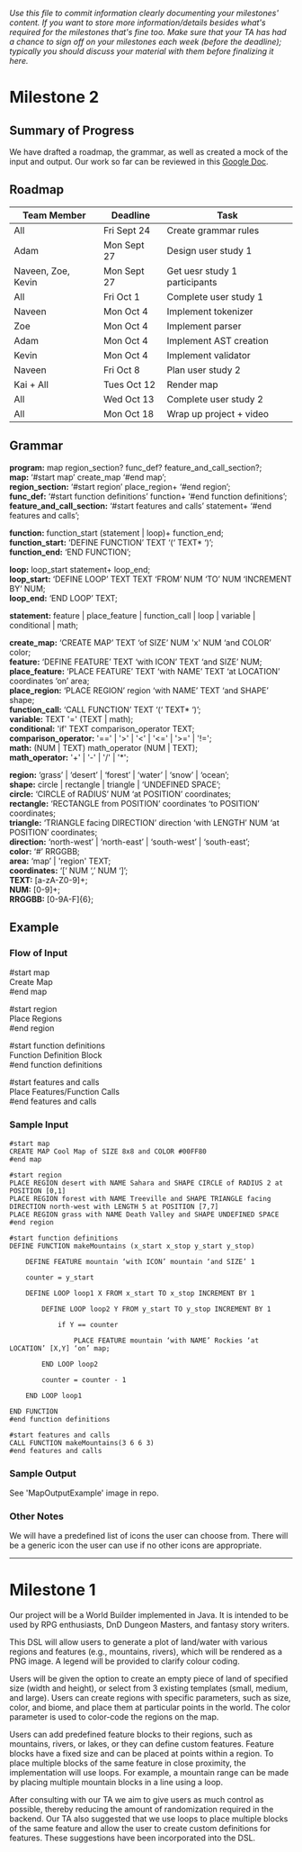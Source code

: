 _Use this file to commit information clearly documenting your milestones'
content. If you want to store more information/details besides what's required
for the milestones that's fine too. Make sure that your TA has had a chance to
sign off on your milestones each week (before the deadline); typically you
should discuss your material with them before finalizing it here._

# Milestone 2

## Summary of Progress

We have drafted a roadmap, the grammar, as well as created a mock of the input and output. Our work so far can be reviewed in this [Google Doc](https://docs.google.com/document/d/1CWNSy-IMKIfC1-GpDZXa8GnXh_WnrGVWELMTEM6A15o/edit?usp=sharing).

## Roadmap

| **Team Member**    | **Deadline** | **Task**                      |
| ------------------ | ------------ | ----------------------------- |
| All                | Fri Sept 24  | Create grammar rules          |
| Adam               | Mon Sept 27  | Design user study 1           |
| Naveen, Zoe, Kevin | Mon Sept 27  | Get uesr study 1 participants |
| All                | Fri Oct 1    | Complete user study 1         |
| Naveen             | Mon Oct 4    | Implement tokenizer           |
| Zoe                | Mon Oct 4    | Implement parser              |
| Adam               | Mon Oct 4    | Implement AST creation        |
| Kevin              | Mon Oct 4    | Implement validator           |
| Naveen             | Fri Oct 8    | Plan user study 2             |
| Kai + All          | Tues Oct 12  | Render map                    |
| All                | Wed Oct 13   | Complete user study 2         |
| All                | Mon Oct 18   | Wrap up project + video       |

## Grammar

**program:** map region_section? func_def? feature_and_call_section?; <br />
**map:** ‘#start map’ create_map ‘#end map’; <br />
**region_section:** ‘#start region’ place_region+ ‘#end region’; <br />
**func_def:** ‘#start function definitions’ function+ ‘#end function definitions’; <br />
**feature_and_call_section:** ‘#start features and calls’ statement+ ‘#end features and calls’; <br />

**function:** function_start (statement | loop)+ function_end; <br />
**function_start:** ‘DEFINE FUNCTION’ TEXT ‘(‘ TEXT\* ‘)’; <br />
**function_end:** ‘END FUNCTION’; <br />

**loop:** loop_start statement+ loop_end; <br />
**loop_start:** ‘DEFINE LOOP’ TEXT TEXT ‘FROM’ NUM ‘TO’ NUM ‘INCREMENT BY’ NUM; <br />
**loop_end:** ‘END LOOP’ TEXT; <br />

**statement:** feature | place_feature | function_call | loop | variable | conditional | math; <br />

**create_map:** ‘CREATE MAP’ TEXT ‘of SIZE’ NUM 'x' NUM ‘and COLOR’ color; <br />
**feature:** ‘DEFINE FEATURE’ TEXT ‘with ICON’ TEXT ‘and SIZE’ NUM; <br />
**place_feature:** ‘PLACE FEATURE’ TEXT ‘with NAME’ TEXT ‘at LOCATION’ coordinates ‘on’ area; <br />
**place_region:** ‘PLACE REGION’ region ‘with NAME’ TEXT ‘and SHAPE’ shape; <br />
**function_call:** ‘CALL FUNCTION’ TEXT ‘(‘ TEXT\* ‘)’; <br />
**variable:** TEXT '=' (TEXT | math); <br />
**conditional:** 'if' TEXT comparison_operator TEXT; <br />
**comparison_operator:** '==' | '>' | '<' | '<=' | '>=' | '!='; <br />
**math:** (NUM | TEXT) math_operator (NUM | TEXT); <br />
**math_operator:** '+' | '-' | '/' | '\*'; <br />

**region:** ‘grass’ | ‘desert’ | ‘forest’ | ‘water’ | ‘snow’ | ‘ocean’; <br />
**shape:** circle | rectangle | triangle | ‘UNDEFINED SPACE’; <br />
**circle:** ‘CIRCLE of RADIUS’ NUM ‘at POSITION’ coordinates; <br />
**rectangle:** ‘RECTANGLE from POSITION’ coordinates ‘to POSITION’ coordinates; <br />
**triangle:** ‘TRIANGLE facing DIRECTION’ direction ‘with LENGTH’ NUM ‘at POSITION’ coordinates; <br />
**direction:** ‘north-west’ | ‘north-east’ | ‘south-west’ | ‘south-east’; <br />
**color:** ‘#’ RRGGBB; <br />
**area:** ‘map’ | 'region' TEXT; <br />
**coordinates:** ‘[‘ NUM ‘,’ NUM ‘]’; <br />
**TEXT:** [a-zA-Z0-9]+; <br />
**NUM:** [0-9]+; <br />
**RRGGBB:** [0-9A-F]{6}; <br />

## Example

### Flow of Input

#start map <br />
Create Map <br />
#end map <br />

#start region <br />
Place Regions <br />
#end region <br />

#start function definitions <br />
Function Definition Block <br />
#end function definitions <br />

#start features and calls <br />
Place Features/Function Calls <br />
#end features and calls <br />

### Sample Input

```
#start map
CREATE MAP Cool Map of SIZE 8x8 and COLOR #00FF80
#end map

#start region
PLACE REGION desert with NAME Sahara and SHAPE CIRCLE of RADIUS 2 at POSITION [0,1]
PLACE REGION forest with NAME Treeville and SHAPE TRIANGLE facing DIRECTION north-west with LENGTH 5 at POSITION [7,7]
PLACE REGION grass with NAME Death Valley and SHAPE UNDEFINED SPACE
#end region

#start function definitions
DEFINE FUNCTION makeMountains (x_start x_stop y_start y_stop)

    DEFINE FEATURE mountain ‘with ICON’ mountain ‘and SIZE’ 1

    counter = y_start

    DEFINE LOOP loop1 X FROM x_start TO x_stop INCREMENT BY 1

        DEFINE LOOP loop2 Y FROM y_start TO y_stop INCREMENT BY 1

            if Y == counter

                PLACE FEATURE mountain ‘with NAME’ Rockies ‘at LOCATION’ [X,Y] ‘on’ map;

        END LOOP loop2

        counter = counter - 1

    END LOOP loop1

END FUNCTION
#end function definitions

#start features and calls
CALL FUNCTION makeMountains(3 6 6 3)
#end features and calls
```

### Sample Output

See 'MapOutputExample' image in repo.

### Other Notes

We will have a predefined list of icons the user can choose from. There will be a generic icon the user can use if no other icons are appropriate.

---

# Milestone 1

Our project will be a World Builder implemented in Java. It is intended to be used by RPG enthusiasts, DnD Dungeon Masters, and fantasy story writers.

This DSL will allow users to generate a plot of land/water with various regions and features (e.g., mountains, rivers), which will be rendered as a PNG image. A legend will be provided to clarify colour coding.

Users will be given the option to create an empty piece of land of specified size (width and height), or select from 3 existing templates (small, medium, and large). Users can create regions with specific parameters, such as size, color, and biome, and place them at particular points in the world. The color parameter is used to color-code the regions on the map.

Users can add predefined feature blocks to their regions, such as mountains, rivers, or lakes, or they can define custom features. Feature blocks have a fixed size and can be placed at points within a region. To place multiple blocks of the same feature in close proximity, the implementation will use loops. For example, a mountain range can be made by placing multiple mountain blocks in a line using a loop.

After consulting with our TA we aim to give users as much control as possible, thereby reducing the amount of randomization required in the backend. Our TA also suggested that we use loops to place multiple blocks of the same feature and allow the user to create custom definitions for features. These suggestions have been incorporated into the DSL.
